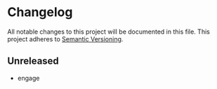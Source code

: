 # Changelog

All notable changes to this project will be documented in this file.
This project adheres to [Semantic Versioning](http://semver.org/).

## Unreleased
* engage
